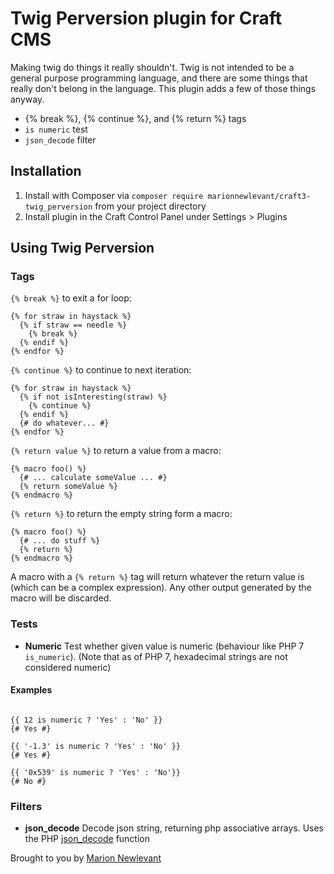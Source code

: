 # Twig Perversion plugin for Craft CMS

Making twig do things it really shouldn&#39;t. Twig is not intended to be a general purpose programming language, and there are some things that really don't belong in the language. This plugin adds a few of those things anyway.

- {% break %}, {% continue %}, and {% return %} tags
- `is numeric` test
- `json_decode` filter

## Installation

1. Install with Composer via `composer require marionnewlevant/craft3-twig_perversion` from your project directory
2. Install plugin in the Craft Control Panel under Settings > Plugins

## Using Twig Perversion

### Tags

`{% break %}` to exit a for loop:

    {% for straw in haystack %}
      {% if straw == needle %}
        {% break %}
      {% endif %}
    {% endfor %}

`{% continue %}` to continue to next iteration:

    {% for straw in haystack %}
      {% if not isInteresting(straw) %}
        {% continue %}
      {% endif %}
      {# do whatever... #}
    {% endfor %}

`{% return value %}` to return a value from a macro:

    {% macro foo() %}
      {# ... calculate someValue ... #}
      {% return someValue %}
    {% endmacro %}

`{% return %}` to return the empty string form a macro:

    {% macro foo() %}
      {# ... do stuff %}
      {% return %}
    {% endmacro %}

A macro with a `{% return %}` tag will return whatever the return value is (which can be a complex expression). Any other output generated by the macro will be discarded.

### Tests
- **Numeric**
  Test whether given value is numeric (behaviour like PHP 7 `is_numeric`). (Note that as of PHP 7, hexadecimal strings are not considered numeric)

#### Examples

```Twig

{{ 12 is numeric ? 'Yes' : 'No' }}
{# Yes #}

{{ '-1.3' is numeric ? 'Yes' : 'No' }}
{# Yes #}

{{ '0x539' is numeric ? 'Yes' : 'No'}}
{# No #}

```

### Filters
- **json_decode**
  Decode json string, returning php associative arrays. Uses the PHP [json_decode](http://php.net/manual/en/function.json-decode.php) function

Brought to you by [Marion Newlevant](http://marion.newlevant.com)
